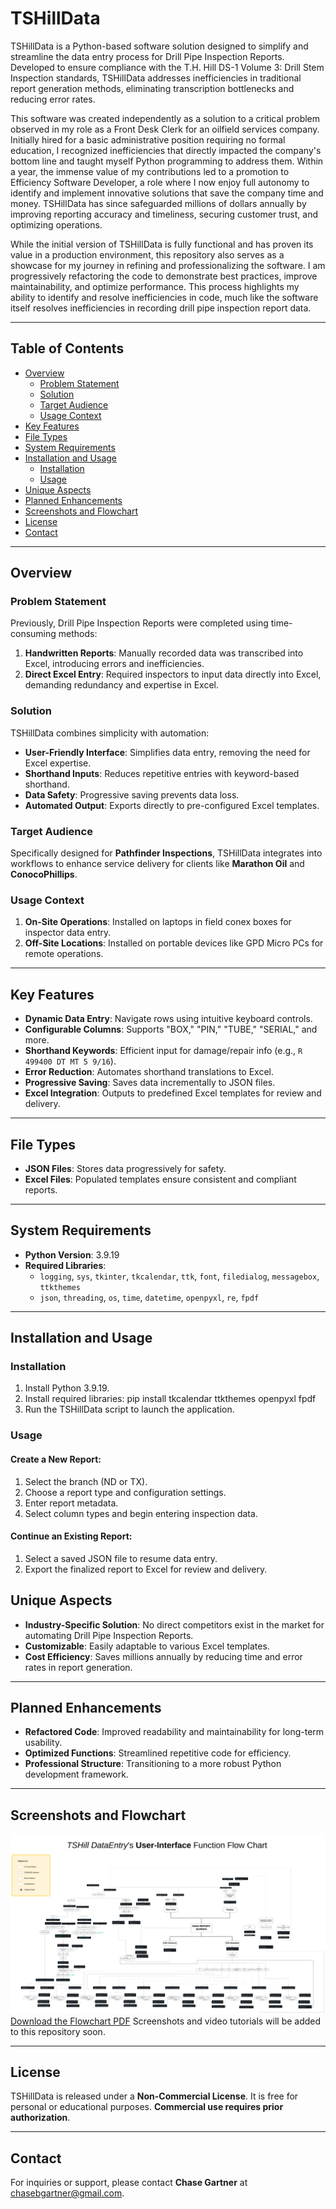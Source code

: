 # TSHillData

TSHillData is a Python-based software solution designed to simplify and streamline the data entry process for Drill Pipe Inspection Reports. Developed to ensure compliance with the T.H. Hill DS-1 Volume 3: Drill Stem Inspection standards, TSHillData addresses inefficiencies in traditional report generation methods, eliminating transcription bottlenecks and reducing error rates.

This software was created independently as a solution to a critical problem observed in my role as a Front Desk Clerk for an oilfield services company. Initially hired for a basic administrative position requiring no formal education, I recognized inefficiencies that directly impacted the company's bottom line and taught myself Python programming to address them. Within a year, the immense value of my contributions led to a promotion to Efficiency Software Developer, a role where I now enjoy full autonomy to identify and implement innovative solutions that save the company time and money. TSHillData has since safeguarded millions of dollars annually by improving reporting accuracy and timeliness, securing customer trust, and optimizing operations.

While the initial version of TSHillData is fully functional and has proven its value in a production environment, this repository also serves as a showcase for my journey in refining and professionalizing the software. I am progressively refactoring the code to demonstrate best practices, improve maintainability, and optimize performance. This process highlights my ability to identify and resolve inefficiencies in code, much like the software itself resolves inefficiencies in recording drill pipe inspection report data.

---

## Table of Contents
- [Overview](#overview)
  - [Problem Statement](#problem-statement)
  - [Solution](#solution)
  - [Target Audience](#target-audience)
  - [Usage Context](#usage-context)
- [Key Features](#key-features)
- [File Types](#file-types)
- [System Requirements](#system-requirements)
- [Installation and Usage](#installation-and-usage)
  - [Installation](#installation)
  - [Usage](#usage)
- [Unique Aspects](#unique-aspects)
- [Planned Enhancements](#planned-enhancements)
- [Screenshots and Flowchart](#screenshots-and-flowchart)
- [License](#license)
- [Contact](#contact)

---

## Overview

### Problem Statement
Previously, Drill Pipe Inspection Reports were completed using time-consuming methods:
1. **Handwritten Reports**: Manually recorded data was transcribed into Excel, introducing errors and inefficiencies.
2. **Direct Excel Entry**: Required inspectors to input data directly into Excel, demanding redundancy and expertise in Excel.

### Solution
TSHillData combines simplicity with automation:
- **User-Friendly Interface**: Simplifies data entry, removing the need for Excel expertise.
- **Shorthand Inputs**: Reduces repetitive entries with keyword-based shorthand.
- **Data Safety**: Progressive saving prevents data loss.
- **Automated Output**: Exports directly to pre-configured Excel templates.

### Target Audience
Specifically designed for **Pathfinder Inspections**, TSHillData integrates into workflows to enhance service delivery for clients like **Marathon Oil** and **ConocoPhillips**.

### Usage Context
1. **On-Site Operations**: Installed on laptops in field conex boxes for inspector data entry.
2. **Off-Site Locations**: Installed on portable devices like GPD Micro PCs for remote operations.

---

## Key Features
- **Dynamic Data Entry**: Navigate rows using intuitive keyboard controls.
- **Configurable Columns**: Supports "BOX," "PIN," "TUBE," "SERIAL," and more.
- **Shorthand Keywords**: Efficient input for damage/repair info (e.g., `R 499400 DT MT 5 9/16`).
- **Error Reduction**: Automates shorthand translations to Excel.
- **Progressive Saving**: Saves data incrementally to JSON files.
- **Excel Integration**: Outputs to predefined Excel templates for review and delivery.

---

## File Types
- **JSON Files**: Stores data progressively for safety.
- **Excel Files**: Populated templates ensure consistent and compliant reports.

---

## System Requirements
- **Python Version**: 3.9.19
- **Required Libraries**:
  - `logging`, `sys`, `tkinter`, `tkcalendar`, `ttk`, `font`, `filedialog`, `messagebox`, `ttkthemes`
  - `json`, `threading`, `os`, `time`, `datetime`, `openpyxl`, `re`, `fpdf`

---

## Installation and Usage

### Installation
1. Install Python 3.9.19.
2. Install required libraries:
   pip install tkcalendar ttkthemes openpyxl fpdf
3. Run the TSHillData script to launch the application.

### Usage

#### Create a New Report:
1. Select the branch (ND or TX).
2. Choose a report type and configuration settings.
3. Enter report metadata.
4. Select column types and begin entering inspection data.

#### Continue an Existing Report:
1. Select a saved JSON file to resume data entry.
2. Export the finalized report to Excel for review and delivery.

## Unique Aspects
- **Industry-Specific Solution**: No direct competitors exist in the market for automating Drill Pipe Inspection Reports.
- **Customizable**: Easily adaptable to various Excel templates.
- **Cost Efficiency**: Saves millions annually by reducing time and error rates in report generation.

---

## Planned Enhancements
- **Refactored Code**: Improved readability and maintainability for long-term usability.
- **Optimized Functions**: Streamlined repetitive code for efficiency.
- **Professional Structure**: Transitioning to a more robust Python development framework.

---

## Screenshots and Flowchart
![TSHillData's User Interface Function Flow Chart](assets/TSHillData_UserInterface_FlowChart.png)
[Download the Flowchart PDF](assets/TSHillData_UserInterface_FlowChart.pdf)
Screenshots and video tutorials will be added to this repository soon.

---

## License
TSHillData is released under a **Non-Commercial License**. It is free for personal or educational purposes. **Commercial use requires prior authorization**.

---

## Contact
For inquiries or support, please contact **Chase Gartner** at [chasebgartner@gmail.com](mailto:chasebgartner@gmail.com).
